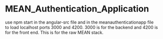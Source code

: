 # MEAN_Authentication_Application

use npm start in the angular-src file and in the meanauthenticationapp file to load localhost ports 3000 and 4200. 3000 is for the backend
and 4200 is for the front end. This is for the raw MEAN stack.
